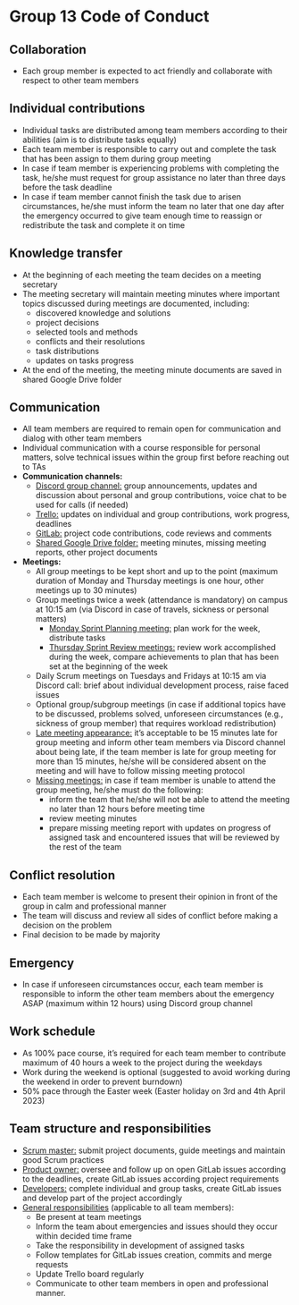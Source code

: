 # Group 13 Code of Conduct

## Collaboration
- Each group member is expected to act friendly and collaborate with respect to other team members

## Individual contributions
- Individual tasks are distributed among team members according to their abilities (aim is to distribute tasks equally)
- Each team member is responsible to carry out and complete the task that has been assign to them during group meeting
- In case if team member is experiencing problems with completing the task, he/she must request for group assistance no later than three days before the task deadline
- In case if team member cannot finish the task due to arisen circumstances, he/she must inform the team no later that one day after the emergency occurred to give team enough time to reassign or redistribute the task and complete it on time

## Knowledge transfer
- At the beginning of each meeting the team decides on a meeting secretary
- The meeting secretary will maintain meeting minutes where important topics discussed during meetings are documented, including:
  - discovered knowledge and solutions
  - project decisions
  - selected tools and methods
  - conflicts and their resolutions
  - task distributions
  - updates on tasks progress
- At the end of the meeting, the meeting minute documents are saved in shared Google Drive folder

## Communication
- All team members are required to remain open for communication and dialog with other team members
- Individual communication with a course responsible for personal matters, solve technical issues within the group first before reaching out to TAs
- **Communication channels:**
  - <ins>Discord group channel:</ins> group announcements, updates and discussion about personal and group contributions, voice chat to be used for calls (if needed)
  - <ins>Trello:</ins> updates on individual and group contributions, work progress, deadlines
  - <ins>GitLab:</ins> project code contributions, code reviews and comments
  - <ins>Shared Google Drive folder:</ins> meeting minutes, missing meeting reports, other project documents
- **Meetings:**
  - All group meetings to be kept short and up to the point (maximum duration of Monday and Thursday meetings is one hour, other meetings up to 30 minutes)
  - Group meetings twice a week (attendance is mandatory) on campus at 10:15 am (via Discord in case of travels, sickness or personal matters)
    - <ins>Monday Sprint Planning meeting:</ins> plan work for the week, distribute tasks
    - <ins>Thursday Sprint Review meetings:</ins> review work accomplished during the week, compare achievements to plan that has been set at the beginning of the week
  - Daily Scrum meetings on Tuesdays and Fridays at 10:15 am via Discord call: brief about individual development process, raise faced issues
  - Optional group/subgroup meetings (in case if additional topics have to be discussed, problems solved, unforeseen circumstances (e.g., sickness of group member) that requires workload redistribution)
  - <ins>Late meeting appearance:</ins> it’s acceptable to be 15 minutes late for group meeting and inform other team members via Discord channel about being late, if the team member is late for group meeting for more than 15 minutes, he/she will be considered absent on the meeting and will have to follow missing meeting protocol
  - <ins>Missing meetings:</ins> in case if team member is unable to attend the group meeting, he/she must do the following:
    - inform the team that he/she will not be able to attend the meeting no later than 12 hours before meeting time
    - review meeting minutes
    - prepare missing meeting report with updates on progress of assigned task and encountered issues that will be reviewed by the rest of the team

## Conflict resolution
- Each team member is welcome to present their opinion in front of the group in calm and professional manner
- The team will discuss and review all sides of conflict before making a decision on the problem
- Final decision to be made by majority

## Emergency
- In case if unforeseen circumstances occur, each team member is responsible to inform the other team members about the emergency ASAP (maximum within 12 hours) using Discord group channel

## Work schedule
- As 100% pace course, it’s required for each team member to contribute maximum of 40 hours a week to the project during the weekdays
- Work during the weekend is optional (suggested to avoid working during the weekend in order to prevent burndown)
- 50% pace through the Easter week (Easter holiday on 3rd and 4th April 2023)

## Team structure and responsibilities
- <ins>Scrum master:</ins> submit project documents, guide meetings and maintain good Scrum practices
- <ins>Product owner:</ins> oversee and follow up on open GitLab issues according to the deadlines, create GitLab issues according project requirements
- <ins>Developers:</ins> complete individual and group tasks, create GitLab issues and develop part of the project accordingly
- <ins>General responsibilities</ins> (applicable to all team members):
  - Be present at team meetings
  - Inform the team about emergencies and issues should they occur within decided time frame
  - Take the responsibility in development of assigned tasks
  - Follow templates for GitLab issues creation, commits and merge requests
  - Update Trello board regularly
  - Communicate to other team members in open and professional manner.

